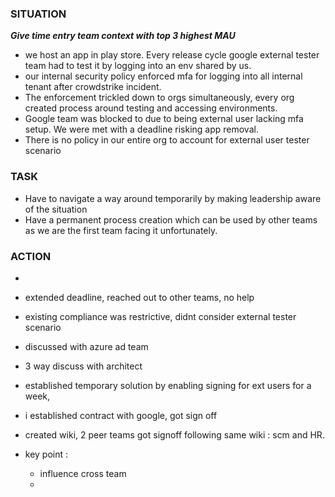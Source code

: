 ### **SITUATION**
***Give time entry team context with top 3 highest MAU***
- we host an app in play store. Every release cycle google external tester team had to test it by logging into an env shared by us.
- our internal security policy enforced mfa for logging into all internal tenant after crowdstrike incident. 
- The enforcement trickled down to orgs simultaneously, every org created process around testing and accessing environments.
- Google team was blocked to due to being external user lacking mfa setup. We were met with a deadline risking app removal.
- There is no policy in our entire org to account for external user tester scenario

### **TASK**
- Have to navigate a way around temporarily by making leadership aware of the situation
- Have a permanent process creation which can be used by other teams as we are the first team facing it unfortunately.

### **ACTION**
-




- extended deadline, reached out to other teams, no help
- existing compliance was restrictive, didnt consider external tester scenario
- discussed with azure ad team
- 3 way discuss with architect
- established temporary solution by enabling signing for ext users for a week,
- i established contract with google, got sign off
- created wiki, 2 peer teams got signoff following same wiki : scm and HR.


- key point :
    - influence cross team
    - 